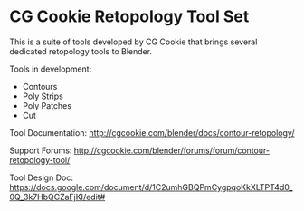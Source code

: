 CG Cookie Retopology Tool Set
==========

This is a suite of tools developed by CG Cookie that brings several dedicated retopology tools to Blender. 

Tools in development: 
- Contours  
- Poly Strips
- Poly Patches
- Cut 

Tool Documentation: http://cgcookie.com/blender/docs/contour-retopology/

Support Forums: http://cgcookie.com/blender/forums/forum/contour-retopology-tool/

Tool Design Doc: https://docs.google.com/document/d/1C2umhGBQPmCygpqoKkXLTPT4d0_0Q_3k7HbQCZaFjKI/edit#
